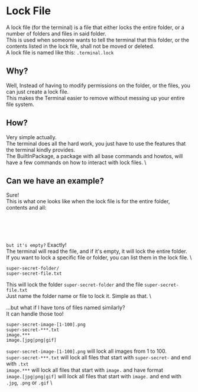 # Lock File
A lock file (for the terminal) is a file that either locks the entire folder, or a number of folders and files in said folder. \
This is used when someone wants to tell the terminal that this folder, or the contents listed in the lock file, shall not be moved or deleted. \
A lock file is named like this: `.terminal.lock`
## Why?
Well, Instead of having to modify permissions on the folder, or the files, you can just create a lock file. \
This makes the Terminal easier to remove without messing up your entire file system.

## How?
Very simple actually. \
The terminal does all the hard work, you just have to use the features that the terminal kindly provides. \
The BuiltInPackage, a package with all base commands and howtos, will have a few commands on how to interact with lock files. \



## Can we have an example?
Sure! \
This is what one looks like when the lock file is for the entire folder, contents and all:
```





```
`but it's empty?`   Exactly! \
The terminal will read the file, and if it's empty, it will lock the entire folder. \
If you want to lock a specific file or folder, you can list them in the lock file. \
```
super-secret-folder/
super-secret-file.txt
```
This will lock the folder `super-secret-folder` and the file `super-secret-file.txt`\
Just name the folder name or file to lock it. Simple as that. \

...but what if I have tons of files named similarly? \
It can handle those too!
```
super-secret-image-[1-100].png
super-secret-***.txt
image.***
image.[jpg|png|gif]
```
`super-secret-image-[1-100].png` will lock all images from 1 to 100. \
`super-secret-***.txt` will lock all files that start with `super-secret-` and end with `.txt` \
`image.***` will lock all files that start with `image.` and have format \
`image.[jpg|png|gif]` will lock all files that start with `image.` and end with `.jpg`, `.png` or `.gif` \